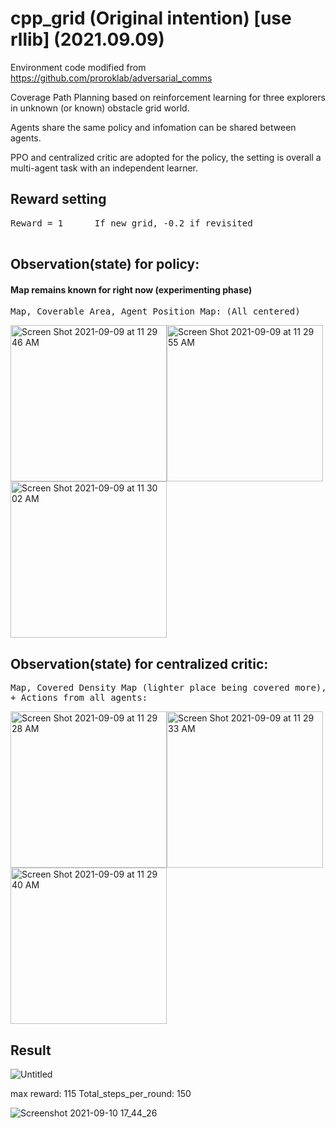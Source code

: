 # cpp_grid (Original intention) [use rllib] (2021.09.09)
Environment code modified from https://github.com/proroklab/adversarial_comms

Coverage Path Planning based on reinforcement learning for three explorers in unknown (or known) obstacle grid world.

Agents share the same policy and infomation can be shared between agents.

PPO and centralized critic are adopted for the policy, the setting is overall a multi-agent task with an independent learner. 

## Reward setting
<pre>
Reward = 1      If new grid, -0.2 if revisited

</pre>
## Observation(state) for policy:
#### Map remains known for right now (experimenting phase) 
<pre>
Map, Coverable Area, Agent Position Map: (All centered)     
</pre>
<img width="250" alt="Screen Shot 2021-09-09 at 11 29 46 AM" src="https://user-images.githubusercontent.com/64893909/132617931-683e64cd-63a5-479d-8237-b274ea8e352f.png"><img width="250" alt="Screen Shot 2021-09-09 at 11 29 55 AM" src="https://user-images.githubusercontent.com/64893909/132617956-164f1a8a-38e2-4a50-afc5-215735a88219.png"><img width="250" alt="Screen Shot 2021-09-09 at 11 30 02 AM" src="https://user-images.githubusercontent.com/64893909/132617962-11f50c5d-2f5b-4905-9c8b-d8d3db8d0684.png">

## Observation(state) for centralized critic:
<pre>
Map, Covered Density Map (lighter place being covered more), Agent Position Map
+ Actions from all agents:
</pre>
<img width="250" alt="Screen Shot 2021-09-09 at 11 29 28 AM" src="https://user-images.githubusercontent.com/64893909/132618071-8060f88a-ad6c-4f2a-a14e-959aa2b3c55c.png"><img width="250" alt="Screen Shot 2021-09-09 at 11 29 33 AM" src="https://user-images.githubusercontent.com/64893909/132618074-121eaeee-5cf2-440d-8a79-51dddf232b5b.png"><img width="250" alt="Screen Shot 2021-09-09 at 11 29 40 AM" src="https://user-images.githubusercontent.com/64893909/132618080-1fe7f18a-df0e-4c73-b3b4-c0c07ef68417.png">

## Result

![Untitled](https://user-images.githubusercontent.com/64893909/132844660-1924d69f-021a-4e59-bc3c-6e733a348ad0.gif)

max reward: 115
Total_steps_per_round: 150

![Screenshot 2021-09-10 17_44_26](https://user-images.githubusercontent.com/64893909/132844721-91ad5c95-225e-41a7-b7d0-fb75ff91fb30.png)
